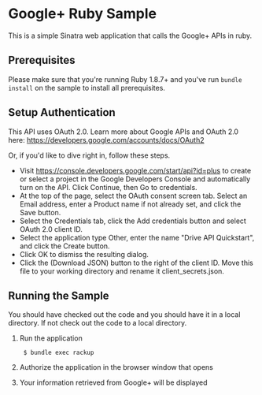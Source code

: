 # Google+ Ruby Sample

This is a simple Sinatra web application that calls the Google+ APIs in ruby.

## Prerequisites

Please make sure that you're running Ruby 1.8.7+ and you've run
`bundle install` on the sample to install all prerequisites.

## Setup Authentication

This API uses OAuth 2.0. Learn more about Google APIs and OAuth 2.0 here:
https://developers.google.com/accounts/docs/OAuth2

Or, if you'd like to dive right in, follow these steps.

- Visit https://console.developers.google.com/start/api?id=plus to create or select a project in the Google Developers Console and automatically turn on the API. Click Continue, then Go to credentials.
- At the top of the page, select the OAuth consent screen tab. Select an Email address, enter a Product name if not already set, and click the Save button.
- Select the Credentials tab, click the Add credentials button and select OAuth 2.0 client ID.
- Select the application type Other, enter the name "Drive API Quickstart", and click the Create button.
- Click OK to dismiss the resulting dialog.
- Click the (Download JSON) button to the right of the client ID. Move this file to your working directory and rename it client_secrets.json.


## Running the Sample

You should have checked out the code and you should have it in a local
directory. If not check out the code to a local directory.

1. Run the application

        $ bundle exec rackup

2. Authorize the application in the browser window that opens

3. Your information retrieved from Google+ will be displayed
